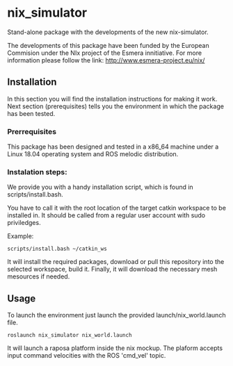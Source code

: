 # nix_simulator
Stand-alone package with the developments of the new nix-simulator. 

The developments of this package have been funded by the European Commision under the NIx project of the Esmera innitiative. For more information please follow the link: http://www.esmera-project.eu/nix/

## Installation

In this section you will find the installation instructions for making it work. Next section (prerequisites) tells you the environment in which the package has been tested.

### Prerrequisites

This package has been designed and tested in a x86_64 machine under a Linux 18.04 operating system and ROS melodic distribution. 

### Instalation steps:

We provide you with a handy installation script, which is found in scripts/install.bash. 

You have to call it with the root location of the target catkin workspace to be installed in. It should be called from a regular user account with sudo priviledges.

Example:

```
scripts/install.bash ~/catkin_ws
```

It will install the required packages, download or pull this repository into the selected workspace, build it. Finally, it will download the necessary mesh mesources if needed.

## Usage

To launch the environment just launch the provided launch/nix_world.launch file.

```
roslaunch nix_simulator nix_world.launch
```

It will launch a raposa platform inside the nix mockup. The plaform accepts input command velocities with the ROS 'cmd_vel' topic.
